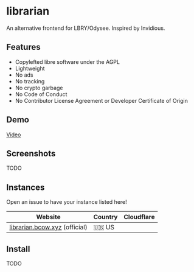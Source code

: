 # librarian
An alternative frontend for LBRY/Odysee. Inspired by Invidious.

## Features
* Copylefted libre software under the AGPL
* Lightweight
* No ads
* No tracking
* No crypto garbage
* No Code of Conduct
* No Contributor License Agreement or Developer Certificate of Origin

## Demo
[Video](https://librarian.bcow.xyz/@MusicARetro:e/Rick+Astley+Never+Gonna+Give+You+Up:4)

## Screenshots
TODO

## Instances
Open an issue to have your instance listed here!

| Website | Country | Cloudflare |
|-|-|-|
| [librarian.bcow.xyz](https://librarian.bcow.xyz) (official) | 🇺🇸 US |  |

## Install
TODO
